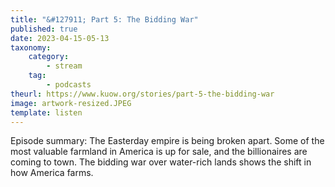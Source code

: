 ```yaml
---
title: "&#127911; Part 5: The Bidding War"
published: true
date: 2023-04-15-05-13
taxonomy:
    category:
        - stream
    tag:
        - podcasts
theurl: https://www.kuow.org/stories/part-5-the-bidding-war
image: artwork-resized.JPEG
template: listen
---
```


Episode summary: The Easterday empire is being broken apart. Some of the most valuable farmland in America is up for sale, and the billionaires are coming to town. The bidding war over water-rich lands shows the shift in how America farms.
